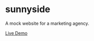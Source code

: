 # sunnyside

A mock website for a marketing agency.

[Live Demo](https://martin-ukhanov.github.io/sunnyside)
